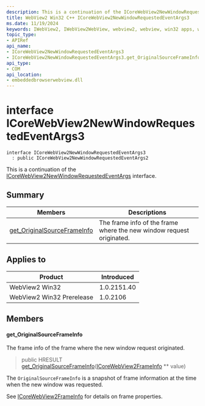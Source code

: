 ```yaml
---
description: This is a continuation of the ICoreWebView2NewWindowRequestedEventArgs interface.
title: WebView2 Win32 C++ ICoreWebView2NewWindowRequestedEventArgs3
ms.date: 11/19/2024
keywords: IWebView2, IWebView2WebView, webview2, webview, win32 apps, win32, edge, ICoreWebView2, ICoreWebView2Controller, browser control, edge html, ICoreWebView2NewWindowRequestedEventArgs3
topic_type: 
- APIRef
api_name:
- ICoreWebView2NewWindowRequestedEventArgs3
- ICoreWebView2NewWindowRequestedEventArgs3.get_OriginalSourceFrameInfo
api_type:
- COM
api_location:
- embeddedbrowserwebview.dll
---
```


# interface ICoreWebView2NewWindowRequestedEventArgs3

```
interface ICoreWebView2NewWindowRequestedEventArgs3
  : public ICoreWebView2NewWindowRequestedEventArgs2
```

This is a continuation of the [ICoreWebView2NewWindowRequestedEventArgs](icorewebview2newwindowrequestedeventargs.md#icorewebview2newwindowrequestedeventargs) interface.

## Summary

 Members                        | Descriptions
--------------------------------|---------------------------------------------
[get_OriginalSourceFrameInfo](#get_originalsourceframeinfo) | The frame info of the frame where the new window request originated.

## Applies to

Product                         | Introduced
--------------------------------|---------------------------------------------
WebView2 Win32            |    1.0.2151.40
WebView2 Win32 Prerelease |    1.0.2106

## Members

#### get_OriginalSourceFrameInfo

The frame info of the frame where the new window request originated.

> public HRESULT [get_OriginalSourceFrameInfo](#get_originalsourceframeinfo)([ICoreWebView2FrameInfo](icorewebview2frameinfo.md#icorewebview2frameinfo) ** value)

The `OriginalSourceFrameInfo` is a snapshot of frame information at the time when the new window was requested.

See [ICoreWebView2FrameInfo](icorewebview2frameinfo.md#icorewebview2frameinfo) for details on frame properties.


